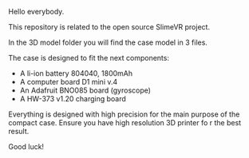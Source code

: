 Hello everybody.

This repository is related to the open source SlimeVR project.

In the 3D model folder you will find the case model in 3 files.

The case is designed to fit the next components:
- A li-ion battery 804040, 1800mAh
- A computer board D1 mini v.4
- An Adafruit BNO085 board (gyroscope)
- A HW-373 v1.20 charging board

Everything is designed with high precision for the main purpose of the compact case. Ensure you have high resolution 3D printer fo r the best result.

Good luck!
